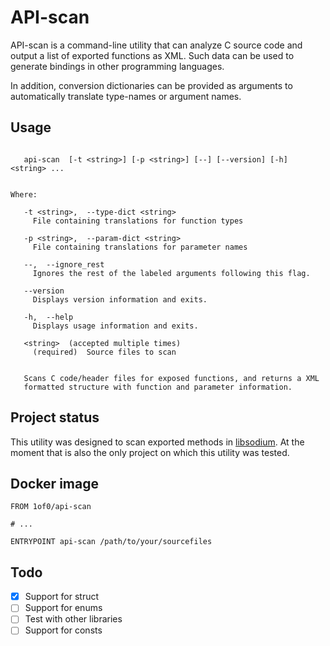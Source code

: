# API-scan

API-scan is a command-line utility that can analyze C source code and output a list of exported functions as XML. Such 
data can be used to generate bindings in other programming languages.

In addition, conversion dictionaries can be provided as arguments to automatically translate type-names or argument 
names.

## Usage

```

   api-scan  [-t <string>] [-p <string>] [--] [--version] [-h] <string> ...


Where:

   -t <string>,  --type-dict <string>
     File containing translations for function types

   -p <string>,  --param-dict <string>
     File containing translations for parameter names

   --,  --ignore_rest
     Ignores the rest of the labeled arguments following this flag.

   --version
     Displays version information and exits.

   -h,  --help
     Displays usage information and exits.

   <string>  (accepted multiple times)
     (required)  Source files to scan


   Scans C code/header files for exposed functions, and returns a XML
   formatted structure with function and parameter information.

```

## Project status

This utility was designed to scan exported methods in [libsodium](https://github.com/jedisct1/libsodium). At the 
moment that is also the only project on which this utility was tested.

## Docker image

```docker
FROM 1of0/api-scan

# ...

ENTRYPOINT api-scan /path/to/your/sourcefiles
``` 

## Todo

- [x] Support for struct
- [ ] Support for enums
- [ ] Test with other libraries
- [ ] Support for consts